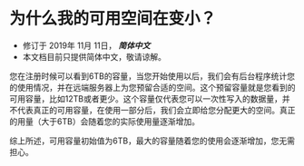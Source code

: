 # 为什么我的可用空间在变小？

* 修订于 2019年 11月 11日， ***简体中文***
* 本文档目前只提供简体中文，敬请谅解。

您在注册时候可以看到6TB的容量，当您开始使用以后，我们会有后台程序统计您的使用情况，并在远端服务器上为您预留合适的空间。这个预留容量就是您看到的可用容量，比如12TB或者更少。这个容量仅代表您可以一次性写入的数据量，并不代表真正的可用容量，在使用一部分后，我们会立即给您分配更大的空间。真正的用量（大于6TB）会随着您的实际使用量逐渐增加。

综上所述，可用容量初始值为6TB，最大的容量随着您的使用会逐渐增加，您无需担心。
